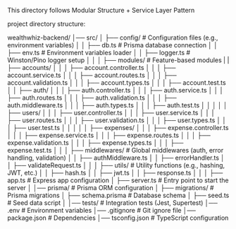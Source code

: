 This directory follows Modular Structure + Service Layer Pattern

project directory structure:

wealthwhiz-backend/
│── src/
│   ├── config/              # Configuration files (e.g., environment variables)
│   │   ├── db.ts            # Prisma database connection
│   │   ├── env.ts           # Environment variables loader
│   │   ├── logger.ts        # Winston/Pino logger setup
│   │
│   ├── modules/             # Feature-based modules
|   |   ├── accounts/
│   │   │   ├── account.controller.ts
│   │   │   ├── account.service.ts
│   │   │   ├── account.routes.ts
│   │   │   ├── account.validation.ts
│   │   │   ├── account.types.ts
│   │   │   ├── account.test.ts
│   │   ├── auth/
│   │   │   ├── auth.controller.ts
│   │   │   ├── auth.service.ts
│   │   │   ├── auth.routes.ts
│   │   │   ├── auth.validation.ts
│   │   │   ├── auth.middleware.ts
│   │   │   ├── auth.types.ts
│   │   │   ├── auth.test.ts
│   │   │
│   │   ├── users/
│   │   │   ├── user.controller.ts
│   │   │   ├── user.service.ts
│   │   │   ├── user.routes.ts
│   │   │   ├── user.validation.ts
│   │   │   ├── user.types.ts
│   │   │   ├── user.test.ts
│   │   │
│   │   ├── expenses/
│   │   │   ├── expense.controller.ts
│   │   │   ├── expense.service.ts
│   │   │   ├── expense.routes.ts
│   │   │   ├── expense.validation.ts
│   │   │   ├── expense.types.ts
│   │   │   ├── expense.test.ts
│   │
│   ├── middlewares/         # Global middlewares (auth, error handling, validation)
│   │   ├── authMiddleware.ts
│   │   ├── errorHandler.ts
│   │   ├── validateRequest.ts
│   │
│   ├── utils/               # Utility functions (e.g., hashing, JWT, etc.)
│   │   ├── hash.ts
│   │   ├── jwt.ts
│   │   ├── response.ts
│   │
│   ├── app.ts               # Express app configuration
│   ├── server.ts            # Entry point to start the server
│
│── prisma/                  # Prisma ORM configuration
│   ├── migrations/          # Prisma migrations
│   ├── schema.prisma        # Database schema
│   ├── seed.ts              # Seed data script
│
│── tests/                   # Integration tests (Jest, Supertest)
│── .env                     # Environment variables
│── .gitignore               # Git ignore file
│── package.json             # Dependencies
│── tsconfig.json            # TypeScript configuration